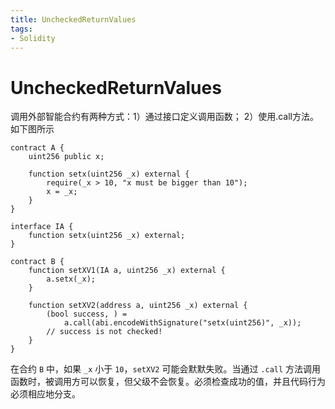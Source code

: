 ```yaml
---
title: UncheckedReturnValues
tags:
- Solidity
---
```


# UncheckedReturnValues
调用外部智能合约有两种方式：1）通过接口定义调用函数； 2）使用.call方法。如下图所示

```solidity
contract A {
    uint256 public x;

    function setx(uint256 _x) external {
        require(_x > 10, "x must be bigger than 10");
        x = _x;
    }
}

interface IA {
    function setx(uint256 _x) external;
}

contract B {
    function setXV1(IA a, uint256 _x) external {
        a.setx(_x);
    }

    function setXV2(address a, uint256 _x) external {
        (bool success, ) =
            a.call(abi.encodeWithSignature("setx(uint256)", _x));
        // success is not checked!
    }
}
```
在合约 `B` 中，如果 `_x` 小于 `10`，`setXV2` 可能会默默失败。当通过 `.call` 方法调用函数时，被调用方可以恢复，但父级不会恢复。必须检查成功的值，并且代码行为必须相应地分支。